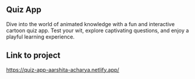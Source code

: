 ## Quiz App
Dive into the world of animated knowledge with a fun and interactive cartoon quiz app. Test your wit, explore captivating questions, and enjoy a playful learning experience.

## Link to project
https://quiz-app-aarshita-acharya.netlify.app/
